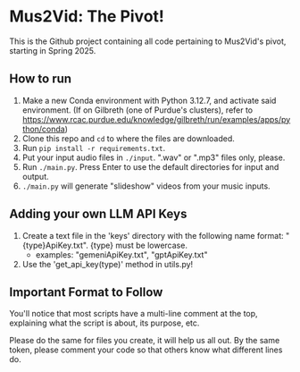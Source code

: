 # Mus2Vid: The Pivot!

This is the Github project containing all code pertaining to Mus2Vid's pivot, starting in Spring 2025.

## How to run

1. Make a new Conda environment with Python 3.12.7, and activate said environment.
(If on Gilbreth (one of Purdue's clusters), refer to https://www.rcac.purdue.edu/knowledge/gilbreth/run/examples/apps/python/conda)
2. Clone this repo and ``cd`` to where the files are downloaded.
3. Run ``pip install -r requirements.txt``.
4. Put your input audio files in ``./input``. ".wav" or ".mp3" files only, please.
5. Run ``./main.py``. Press Enter to use the default directories for input and output.
6. ``./main.py`` will generate "slideshow" videos from your music inputs.

## Adding your own LLM API Keys

1. Create a text file in the 'keys' directory with the following name format: "{type}ApiKey.txt". {type} must be lowercase.
    - examples: "gemeniApiKey.txt", "gptApiKey.txt"
2. Use the 'get_api_key(type)' method in utils.py!

## Important Format to Follow

You'll notice that most scripts have a multi-line comment at the top, explaining what the script is about, its purpose, etc. 

Please do the same for files you create, it will help us all out. By the same token, please comment your code so that others know what different lines do.
